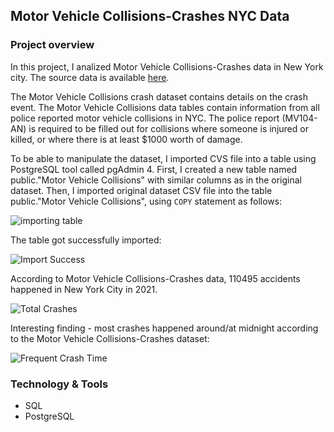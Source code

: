 ## Motor Vehicle Collisions-Crashes NYC Data

### Project overview

In this project, I analized Motor Vehicle Collisions-Crashes data in New York city. The source data is available [here](https://data.cityofnewyork.us/Public-Safety/Motor-Vehicle-Collisions-Crashes/h9gi-nx95). 

The Motor Vehicle Collisions crash dataset contains details on the crash event. The Motor Vehicle Collisions data tables contain information from all police reported motor vehicle collisions in NYC. The police report (MV104-AN) is required to be filled out for collisions where someone is injured or killed, or where there is at least $1000 worth of damage. 

To be able to manipulate the dataset, I imported CVS file into a table using PostgreSQL tool called pgAdmin 4. 
First, I created a new table named public."Motor Vehicle Collisions" with similar columns as in the original dataset. 
Then, I imported original dataset CSV file into the  table public."Motor Vehicle Collisions", using ```COPY``` statement as follows:

![importing table](https://user-images.githubusercontent.com/89424060/159693322-ef630a2f-3f7b-4cc3-87b7-9f573840e278.png)

The table got successfully imported:

![Import Success](https://user-images.githubusercontent.com/89424060/159693962-a687d7ec-21e1-4149-afc5-182edb15f33c.png)


According to Motor Vehicle Collisions-Crashes data, 110495 accidents happened in New York City in 2021.


![Total Crashes](https://user-images.githubusercontent.com/89424060/159755041-6b6f35a9-1469-43de-9993-c1c64bad4616.png)


Interesting finding - most crashes happened around/at midnight according to the Motor Vehicle Collisions-Crashes dataset:

![Frequent Crash Time](https://user-images.githubusercontent.com/89424060/159907465-de40d1d9-d76d-48df-9d24-179c0d0267de.png)











### Technology & Tools 

+ SQL
+ PostgreSQL
